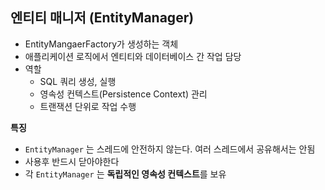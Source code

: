 ## 엔티티 매니저 (EntityManager)

- EntityMangaerFactory가 생성하는 객체
- 애플리케이션 로직에서 엔티티와 데이터베이스 간 작업 담당
- 역할
  - SQL 쿼리 생성, 실행
  - 영속성 컨텍스트(Persistence Context) 관리
  - 트랜잭션 단위로 작업 수행

**특징**

- `EntityManager` 는 스레드에 안전하지 않는다. 여러 스레드에서 공유해서는 안됨
- 사용후 반드시 닫아야한다
- 각 `EntityManager` 는 **독립적인 영속성 컨텍스트**를 보유
